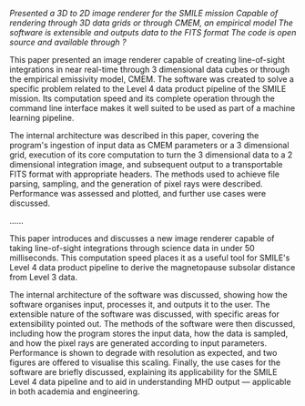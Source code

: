 *Presented a 3D to 2D image renderer for the SMILE mission*
*Capable of rendering through 3D data grids or through CMEM, an empirical model*
*The software is extensible and outputs data to the FITS format*
*The code is open source and available through ?*

This paper presented an image renderer capable of creating line-of-sight integrations in near real-time through 3 dimensional data cubes or through the empirical emissivity model, CMEM. The software was created to solve a specific problem related to the Level 4 data product pipeline of the SMILE mission. Its computation speed and its complete operation through the command line interface makes it well suited to be used as part of a machine learning pipeline. 

The internal architecture was described in this paper, covering the program's ingestion of input data as CMEM parameters or a 3 dimensional grid, execution of its core computation to turn the 3 dimensional data to a 2 dimensional integration image, and subsequent output to a transportable FITS format with appropriate headers. The methods used to achieve file parsing, sampling, and the generation of pixel rays were described. Performance was assessed and plotted, and further use cases were discussed.

......

This paper introduces and discusses a new image renderer capable of taking line-of-sight integrations through science data in under 50 milliseconds. This computation speed places it as a useful tool for SMILE's Level 4 data product pipeline to derive the magnetopause subsolar distance from Level 3 data.

The internal architecture of the software was discussed, showing how the software organises input, processes it, and outputs it to the user. The extensible nature of the software was discussed, with specific areas for extensibility pointed out. The methods of the software were then discussed, including how the program stores the input data, how the data is sampled, and how the pixel rays are generated according to input parameters. Performance is shown to degrade with resolution as expected, and two figures are offered to visualise this scaling. Finally, the use cases for the software are briefly discussed, explaining its applicability for the SMILE Level 4 data pipeline and to aid in understanding MHD output — applicable in both academia and engineering.

